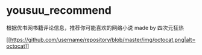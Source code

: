 # yousuu_recommend
根据优书网书籍评论信息，推荐你可能喜欢的网络小说
made by 四次元狂热

[[https://github.com/username/repository/blob/master/img/octocat.png|alt=octocat]]
